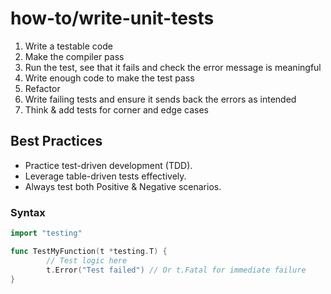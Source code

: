 # how-to/write-unit-tests

1. Write a testable code
2. Make the compiler pass
3. Run the test, see that it fails and check the error message is meaningful
4. Write enough code to make the test pass
5. Refactor
6. Write failing tests and ensure it sends back the errors as intended
7. Think & add tests for corner and edge cases

## Best Practices

- Practice test-driven development (TDD).
- Leverage table-driven tests effectively.
- Always test both Positive & Negative scenarios.


### Syntax

```go
import "testing"

func TestMyFunction(t *testing.T) {
        // Test logic here
        t.Error("Test failed") // Or t.Fatal for immediate failure
}

```

